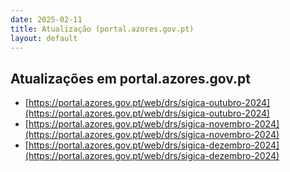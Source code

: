 ```yaml
---
date: 2025-02-11
title: Atualização (portal.azores.gov.pt)
layout: default
---
```

## Atualizações em portal.azores.gov.pt

* [https://portal.azores.gov.pt/web/drs/sigica-outubro-2024](https://portal.azores.gov.pt/web/drs/sigica-outubro-2024)
* [https://portal.azores.gov.pt/web/drs/sigica-novembro-2024](https://portal.azores.gov.pt/web/drs/sigica-novembro-2024)
* [https://portal.azores.gov.pt/web/drs/sigica-dezembro-2024](https://portal.azores.gov.pt/web/drs/sigica-dezembro-2024)

